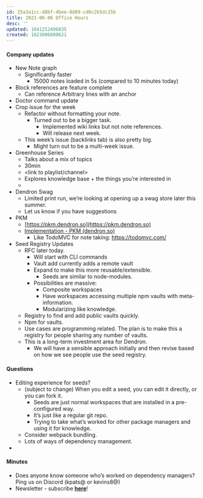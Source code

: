 ```yaml
---
id: 25a3a1cc-d8bf-4bee-8d89-cd0c2b5dc25b
title: 2021-06-06 Office Hours
desc: ''
updated: 1641252496835
created: 1623006800621
---
```


#### Company updates

-   New Note graph
    -   Significantly faster
        -   15000 notes loaded in 5s (compared to 10 minutes today)
-   Block references are feature complete
    -   Can reference Arbitrary lines with an anchor
-   Doctor command update
-   Crop issue for the week
    -   Refactor without formatting your note.
        -   Turned out to be a bigger task.
            -   Implemented wiki links but not note references.
            -   Will release next week.
    -   This week’s issue (backlinks tab) is also pretty big.
        -   Might turn out to be a multi-week issue.
-   Greenhouse Series
    -   Talks about a mix of topics
    -   30min
    -   &lt;link to playlist/channel>
    -   Explores knowledge base + the things you’re interested in
    -
-   Dendron Swag
    -   Limited print run, we’re looking at opening up a swag store later this summer.
    -   Let us know if you have suggestions
-   PKM
    -   [https://pkm.dendron.so](https://pkm.dendron.so)
    -   [Implementation - PKM (dendron.so)](https://pkm.dendron.so/notes/7c64cee9-69a8-48c3-9c0b-5dd031243204.html)
        -   Like TodoMVC for note taking: https://todomvc.com/
-   Seed Registry Updates
    -   RFC later today.
        -   Will start with CLI commands
        -   Vault add currently adds a remote vault
        -   Expand to make this more reusable/extensible.
            -   Seeds are similar to node-modules.
        -   Possibilities are massive:
            -   Composite workspaces
            -   Have workspaces accessing multiple npm vaults with meta-information.
            -   Modularizing like knowledge.
    -   Registry to find and add public vaults quickly.
    -   Npm for vaults.
    -   Use cases are programming related. The plan is to make this a registry for people sharing any number of vaults.
    -   This is a long-term investment area for Dendron.
        -   We will have a sensible approach initially and then revise based on how we see people use the seed registry.

#### Questions

-   Editing experience for seeds?
    -   (subject to change) When you edit a seed, you can edit it directly, or you can fork it.
        -   Seeds are just normal workspaces that are installed in a pre-configured way.
        -   It’s just like a regular git repo.
        -   Trying to take what’s worked for other package managers and using it for knowledge.
    -   Consider webpack bundling.
    -   Lots of ways of dependency management.
-

#### Minutes

-   Does anyone know someone who’s worked on dependency managers? Ping us on Discord (kpats@ or kevins8@)
-   Newsletter - subscribe **[here](https://link.dendron.so/newsletter)**!
